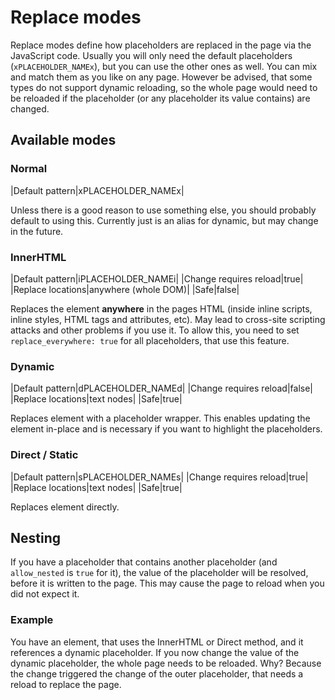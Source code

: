 # Replace modes

Replace modes define how placeholders are replaced in the page via the JavaScript code.
Usually you will only need the default placeholders (`xPLACEHOLDER_NAMEx`), but you can use the other ones as well.
You can mix and match them as you like on any page.
However be advised, that some types do not support dynamic reloading, so the whole page would need to be reloaded if the placeholder (or any placeholder its value contains) are changed.

## Available modes

### Normal

|Default pattern|xPLACEHOLDER_NAMEx|

Unless there is a good reason to use something else, you should probably default to using this.
Currently just is an alias for dynamic, but may change in the future.

### InnerHTML

|Default pattern|iPLACEHOLDER_NAMEi|
|Change requires reload|true|
|Replace locations|anywhere (whole DOM)|
|Safe|false|

Replaces the element **anywhere** in the pages HTML (inside inline scripts, inline styles, HTML tags and attributes, etc).
May lead to cross-site scripting attacks and other problems if you use it.
To allow this, you need to set `replace_everywhere: true` for all placeholders, that use this feature.


### Dynamic

|Default pattern|dPLACEHOLDER_NAMEd|
|Change requires reload|false|
|Replace locations|text nodes|
|Safe|true|

Replaces element with a placeholder wrapper.
This enables updating the element in-place and is necessary if you want to highlight the placeholders.

### Direct / Static

|Default pattern|sPLACEHOLDER_NAMEs|
|Change requires reload|true|
|Replace locations|text nodes|
|Safe|true|

Replaces element directly.

## Nesting

If you have a placeholder that contains another placeholder (and `allow_nested` is `true` for it), the value of the placeholder will be resolved, before it is written to the page.
This may cause the page to reload when you did not expect it.

### Example
You have an element, that uses the InnerHTML or Direct method, and it references a dynamic placeholder.
If you now change the value of the dynamic placeholder, the whole page needs to be reloaded.
Why? Because the change triggered the change of the outer placeholder, that needs a reload to replace the page.
